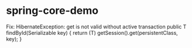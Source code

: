 # spring-core-demo
Fix:
HibernateException: get is not valid without active transaction
public T findById(Serializable key) {
		return (T) getSession().get(persistentClass, key);
}
